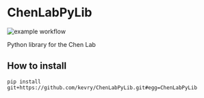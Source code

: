 # ChenLabPyLib

![example workflow](https://github.com/kevry/ChenLabPyLib/actions/workflows/python-package.yml/badge.svg)

Python library for the Chen Lab

## How to install

``pip install git+https://github.com/kevry/ChenLabPyLib.git#egg=ChenLabPyLib``

